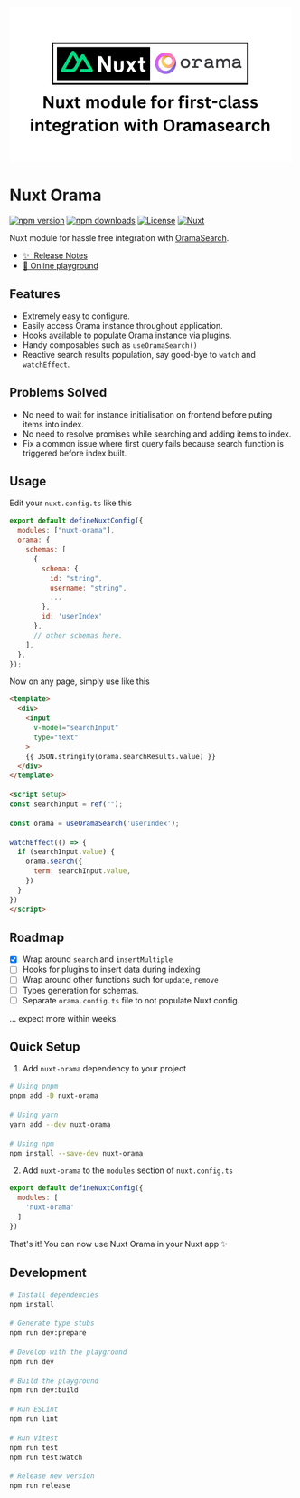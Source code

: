 ![nuxt-orama](./docs/cover.png)

# Nuxt Orama

[![npm version][npm-version-src]][npm-version-href]
[![npm downloads][npm-downloads-src]][npm-downloads-href]
[![License][license-src]][license-href]
[![Nuxt][nuxt-src]][nuxt-href]

Nuxt module for hassle free integration with [OramaSearch](https://oramasearch.com).

- [✨ &nbsp;Release Notes](/CHANGELOG.md)
- [🏀 Online playground](https://stackblitz.com/github/amandesai01/nuxt-orama?file=playground%2Fapp.vue)


## Features

<!-- Highlight some of the features your module provide here -->
- Extremely easy to configure.
- Easily access Orama instance throughout application.
- Hooks available to populate Orama instance via plugins.
- Handy composables such as `useOramaSearch()`
- Reactive search results population, say good-bye to `watch` and `watchEffect`.

## Problems Solved
- No need to wait for instance initialisation on frontend before puting items into index.
- No need to resolve promises while searching and adding items to index.
- Fix a common issue where first query fails because search function is triggered before index built.

## Usage

Edit your `nuxt.config.ts` like this
```js
export default defineNuxtConfig({
  modules: ["nuxt-orama"],
  orama: {
    schemas: [
      {
        schema: {
          id: "string",
          username: "string",
          ...
        },
        id: 'userIndex'
      },
      // other schemas here.
    ],
  },
});

```

Now on any page, simply use like this
```html
<template>
  <div>
    <input
      v-model="searchInput"
      type="text"
    >
    {{ JSON.stringify(orama.searchResults.value) }}
  </div>
</template>

<script setup>
const searchInput = ref("");

const orama = useOramaSearch('userIndex');

watchEffect(() => {
  if (searchInput.value) {
    orama.search({
      term: searchInput.value,
    })
  }
})
</script>

```


## Roadmap
- [x] Wrap around `search` and `insertMultiple`
- [ ] Hooks for plugins to insert data during indexing
- [ ] Wrap around other functions such for `update`, `remove`
- [ ] Types generation for schemas.
- [ ] Separate `orama.config.ts` file to not populate Nuxt config.

... expect more within weeks.

## Quick Setup

1. Add `nuxt-orama` dependency to your project

```bash
# Using pnpm
pnpm add -D nuxt-orama

# Using yarn
yarn add --dev nuxt-orama

# Using npm
npm install --save-dev nuxt-orama
```

2. Add `nuxt-orama` to the `modules` section of `nuxt.config.ts`

```js
export default defineNuxtConfig({
  modules: [
    'nuxt-orama'
  ]
})
```

That's it! You can now use Nuxt Orama in your Nuxt app ✨

## Development

```bash
# Install dependencies
npm install

# Generate type stubs
npm run dev:prepare

# Develop with the playground
npm run dev

# Build the playground
npm run dev:build

# Run ESLint
npm run lint

# Run Vitest
npm run test
npm run test:watch

# Release new version
npm run release
```

<!-- Badges -->
[npm-version-src]: https://img.shields.io/npm/v/nuxt-orama/latest.svg?style=flat&colorA=18181B&colorB=28CF8D
[npm-version-href]: https://npmjs.com/package/nuxt-orama

[npm-downloads-src]: https://img.shields.io/npm/dm/nuxt-orama.svg?style=flat&colorA=18181B&colorB=28CF8D
[npm-downloads-href]: https://npmjs.com/package/nuxt-orama

[license-src]: https://img.shields.io/npm/l/nuxt-orama.svg?style=flat&colorA=18181B&colorB=28CF8D
[license-href]: https://npmjs.com/package/nuxt-orama

[nuxt-src]: https://img.shields.io/badge/Nuxt-18181B?logo=nuxt.js
[nuxt-href]: https://nuxt.com
